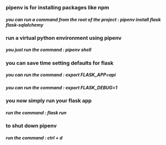 ### pipenv is for installing packages like npm

##### you can run a command from the root of the project : pipenv install flask flask-sqlalchemy

### run a virtual python environment using pipenv

##### you just run the command : pipenv shell

### you can save time setting defaults for flask

##### you can run the command : export FLASK_APP=api

##### you can run the command : export FLASK_DEBUG=1

### you now simply run your flask app

##### run the command : flask run

### to shut down pipenv

##### run the command : ctrl + d
